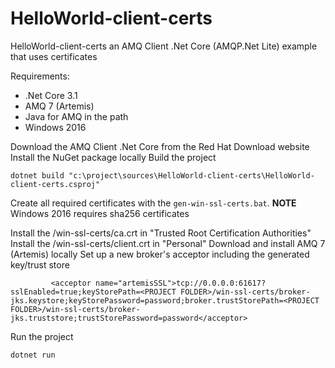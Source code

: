 # HelloWorld-client-certs
HelloWorld-client-certs  an AMQ Client .Net Core (AMQP.Net Lite) example that uses certificates

Requirements:
 - .Net Core 3.1
 - AMQ 7 (Artemis) 
 - Java for AMQ in the path
 - Windows 2016

Download the AMQ Client .Net Core from the Red Hat Download website
Install the NuGet package locally
Build the project
~~~
dotnet build "c:\project\sources\HelloWorld-client-certs\HelloWorld-client-certs.csproj"
~~~
Create all required certificates with the `gen-win-ssl-certs.bat`.
**NOTE** Windows 2016 requires sha256 certificates

Install the <PROJECT FOLDER>/win-ssl-certs/ca.crt in "Trusted Root Certification Authorities"
Install the <PROJECT FOLDER>/win-ssl-certs/client.crt in "Personal"
Download and install AMQ 7 (Artemis) locally 
Set up a new broker's acceptor including the generated key/trust store
~~~
         <acceptor name="artemisSSL">tcp://0.0.0.0:61617?sslEnabled=true;keyStorePath=<PROJECT FOLDER>/win-ssl-certs/broker-jks.keystore;keyStorePassword=password;broker.trustStorePath=<PROJECT FOLDER>/win-ssl-certs/broker-jks.truststore;trustStorePassword=password</acceptor>
~~~

Run the project
~~~
dotnet run
~~~

